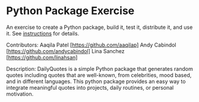 # Python Package Exercise

An exercise to create a Python package, build it, test it, distribute it, and use it. See [instructions](./instructions.md) for details.

Contributors:
Aaqila Patel [https://github.com/aaqilap]
Andy Cabindol [https://github.com/andycabindol]
Lina Sanchez [https://github.com/linahsan]

Description:
DailyQuotes is a simple Python package that generates random quotes including quotes that are well-known, from celebrities, mood based, and in different languages. This python package provides an easy way to integrate meaningful quotes into projects, daily routines, or personal motivation.  



